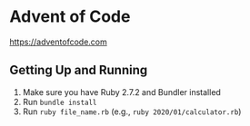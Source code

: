 # Advent of Code

https://adventofcode.com

## Getting Up and Running

1. Make sure you have Ruby 2.7.2 and Bundler installed
1. Run `bundle install`
1. Run `ruby file_name.rb` (e.g., `ruby 2020/01/calculator.rb`)
